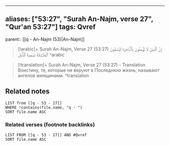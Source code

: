 
---
aliases: ["53:27", "Surah An-Najm, verse 27", "Qur'an 53:27"]
tags: Qvref
---

parent:: [[q - An-Najm (53)|An-Najm]]

> [!arabic]+ Surah An-Najm, Verse 27 (53:27)
> <span class="quran-arabic">إِنَّ ٱلَّذِينَ لَا يُؤْمِنُونَ بِٱلْـَٔاخِرَةِ لَيُسَمُّونَ ٱلْمَلَـٰٓئِكَةَ تَسْمِيَةَ ٱلْأُنثَىٰ</span>
^arabic

> [!translation]+ Surah An-Najm, Verse 27 (53:27) - Translation
> Воистину, те, которые не веруют в Последнюю жизнь, называют ангелов женщинами.
^translation



## Related notes
```dataview
LIST from [[q - 53 - 27]]
WHERE !contains(file.name, "q - ")
SORT file.name ASC
```

### Related verses (footnote backlinks)
```dataview
LIST FROM [[q - 53 - 27]] AND #Qvref
SORT file.name ASC
```

